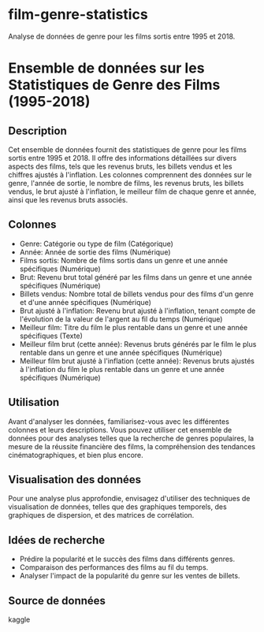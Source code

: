 # film-genre-statistics
Analyse de données de genre pour les films sortis entre 1995 et 2018. 

# Ensemble de données sur les Statistiques de Genre des Films (1995-2018)

## Description
Cet ensemble de données fournit des statistiques de genre pour les films sortis entre 1995 et 2018. Il offre des informations détaillées sur divers aspects des films, tels que les revenus bruts, les billets vendus et les chiffres ajustés à l'inflation. Les colonnes comprennent des données sur le genre, l'année de sortie, le nombre de films, les revenus bruts, les billets vendus, le brut ajusté à l'inflation, le meilleur film de chaque genre et année, ainsi que les revenus bruts associés.

## Colonnes
- Genre: Catégorie ou type de film (Catégorique)
- Année: Année de sortie des films (Numérique)
- Films sortis: Nombre de films sortis dans un genre et une année spécifiques (Numérique)
- Brut: Revenu brut total généré par les films dans un genre et une année spécifiques (Numérique)
- Billets vendus: Nombre total de billets vendus pour des films d'un genre et d'une année spécifiques (Numérique)
- Brut ajusté à l'inflation: Revenu brut ajusté à l'inflation, tenant compte de l'évolution de la valeur de l'argent au fil du temps (Numérique)
- Meilleur film: Titre du film le plus rentable dans un genre et une année spécifiques (Texte)
- Meilleur film brut (cette année): Revenus bruts générés par le film le plus rentable dans un genre et une année spécifiques (Numérique)
- Meilleur film brut ajusté à l'inflation (cette année): Revenus bruts ajustés à l'inflation du film le plus rentable dans un genre et une année spécifiques (Numérique)

## Utilisation
Avant d'analyser les données, familiarisez-vous avec les différentes colonnes et leurs descriptions. Vous pouvez utiliser cet ensemble de données pour des analyses telles que la recherche de genres populaires, la mesure de la réussite financière des films, la compréhension des tendances cinématographiques, et bien plus encore.

## Visualisation des données
Pour une analyse plus approfondie, envisagez d'utiliser des techniques de visualisation de données, telles que des graphiques temporels, des graphiques de dispersion, et des matrices de corrélation.

## Idées de recherche
- Prédire la popularité et le succès des films dans différents genres.
- Comparaison des performances des films au fil du temps.
- Analyser l'impact de la popularité du genre sur les ventes de billets.

## Source de données
kaggle

